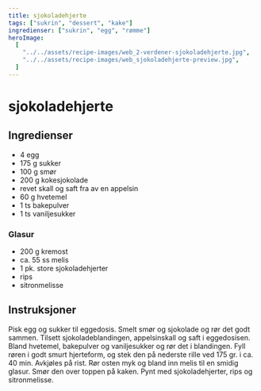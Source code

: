```yaml
---
title: sjokoladehjerte
tags: ["sukrin", "dessert", "kake"]
ingredienser: ["sukrin", "egg", "rømme"]
heroImage:
  [
    "../../assets/recipe-images/web_2-verdener-sjokoladehjerte.jpg",
    "../../assets/recipe-images/web_sjokoladehjerte-preview.jpg",
  ]
---
```


# sjokoladehjerte

## Ingredienser

- 4 egg
- 175 g sukker
- 100 g smør
- 200 g kokesjokolade
- revet skall og saft fra av en appelsin
- 60 g hvetemel
- 1 ts bakepulver
- 1 ts vaniljesukker

### Glasur

- 200 g kremost
- ca. 55 ss melis
- 1 pk. store sjokoladehjerter
- rips
- sitronmelisse

## Instruksjoner

Pisk egg og sukker til eggedosis. Smelt smør og sjokolade og rør det godt sammen. Tilsett sjokoladeblandingen, appelsinskall og saft i eggedosisen. Bland hvetemel, bakepulver og vaniljesukker og rør det i blandingen. Fyll røren i godt smurt hjerteform, og stek den på nederste rille ved 175 gr. i ca. 40 min. Avkjøles på rist. Rør osten myk og bland inn melis til en smidig glasur. Smør den over toppen på kaken. Pynt med sjokoladehjerter, rips og sitronmelisse.

